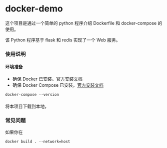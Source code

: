 # docker-demo

这个项目是通过一个简单的 python 程序介绍 Dockerfile 和 docker-compose 的使用。

该 Python 程序基于 flask 和 redis 实现了一个 Web 服务。

### 使用说明

#### 环境准备

- 确保 Docker 已安装。[官方安装文档](https://docs.docker.com/engine/install/)
- 确保 Docker Compose 已安装。[官方安装文档](https://docs.docker.com/compose/install/)


```
docker-compose --version
```

#### 

将本项目下载到本地，

### 常见问题

如果你在

```
docker build . --network=host
```